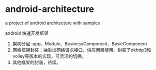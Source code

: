 # android-architecture
a project of android architecture with samples

android 快速开发框架
1. 架构分层 :app、Module、BusinessComponent、BasicComponent
2. 网络框架封装：抽象出网络请求接口，供应用层使用。封装了okhttp3和volley等版本的实现，可灵活的切换。
3. 其他框架的封装，待续。
